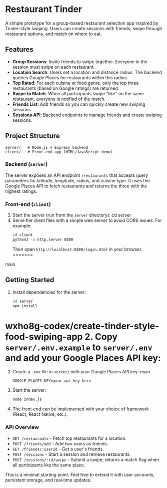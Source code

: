 # Restaurant Tinder

A simple prototype for a group-based restaurant selection app inspired by Tinder-style swiping. Users can create sessions with friends, swipe through restaurant options, and match on where to eat.

## Features

- **Group Sessions**: Invite friends to swipe together. Everyone in the session must swipe on each restaurant.
- **Location Search**: Users set a location and distance radius. The backend queries Google Places for restaurants within this radius.
- **Top Rated**: For each cuisine or food genre, only the top three restaurants (based on Google ratings) are returned.
- **Swipe to Match**: When all participants swipe "like" on the same restaurant, everyone is notified of the match.
- **Friends List**: Add friends so you can quickly create new swiping sessions.
- **Sessions API**: Backend endpoints to manage friends and create swiping sessions.

## Project Structure

```
server/   # Node.js + Express backend
client/   # Front‑end app (HTML/JavaScript demo)
```

### Backend (`server`)

The server exposes an API endpoint `/restaurants` that accepts query parameters for latitude, longitude, radius, and cuisine type. It uses the Google Places API to fetch restaurants and returns the three with the highest ratings.

### Front‑end (`client`)

3. Start the server (run from the `server` directory):
   cd server
4. Serve the client files with a simple web server to avoid CORS issues. For example:
   ```bash
   cd client
   python3 -m http.server 8080
   ```
   Then open `http://localhost:8080/login.html` in your browser.
=======

 main

## Getting Started

1. Install dependencies for the server:
   ```bash
   cd server
   npm install
   ```
 wxho8g-codex/create-tinder-style-food-swiping-app
2. Copy `server/.env.example` to `server/.env` and add your Google Places API key:
=======
2. Create a `.env` file in `server/` with your Google Places API key:
 main
   ```
   GOOGLE_PLACES_KEY=your_api_key_here
   ```
3. Start the server:
   ```bash
   node index.js
   ```
4. The front‑end can be implemented with your choice of framework (React, React Native, etc.).

### API Overview

- `GET /restaurants` - Fetch top restaurants for a location.
- `POST /friends/add` - Add two users as friends.
- `GET /friends/:userId` - Get a user's friends.
- `POST /sessions` - Start a session and retrieve restaurants.
- `POST /sessions/:id/swipe` - Submit a swipe; returns a match flag when all participants like the same place.

This is a minimal starting point. Feel free to extend it with user accounts, persistent storage, and real‑time updates.
